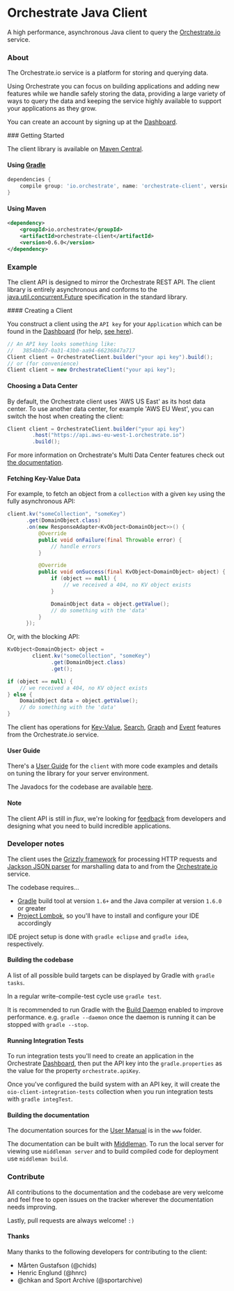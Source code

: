 Orchestrate Java Client
=======================

A high performance, asynchronous Java client to query the [Orchestrate.io](http://orchestrate.io/)
 service.

### About

The Orchestrate.io service is a platform for storing and querying data.

Using Orchestrate you can focus on building applications and adding new features
 while we handle safely storing the data, providing a large variety of ways to
 query the data and keeping the service highly available to support your
 applications as they grow.

You can create an account by signing up at the [Dashboard](https://dashboard.orchestrate.io).

### Getting Started

The client library is available on [Maven Central](http://search.maven.org/#search%7Cgav%7C1%7Cg%3A%22io.orchestrate%22%20AND%20a%3A%22orchestrate-client%22).

#### Using [Gradle](http://www.gradle.org/)

```groovy
dependencies {
    compile group: 'io.orchestrate', name: 'orchestrate-client', version: '0.6.0'
}
```

#### Using Maven

```xml
<dependency>
    <groupId>io.orchestrate</groupId>
    <artifactId>orchestrate-client</artifactId>
    <version>0.6.0</version>
</dependency>
```

### Example

The client API is designed to mirror the Orchestrate REST API. The client library
 is entirely asynchronous and conforms to the [java.util.concurrent.Future](http://docs.oracle.com/javase/7/docs/api/java/util/concurrent/Future.html)
 specification in the standard library.

#### Creating a Client

You construct a client using the `API key` for your `Application` which can be
 found in the [Dashboard](https://dashboard.orchestrate.io/) (for help,
 [see here](http://java.orchestrate.io/querying/)).

```java
// An API key looks something like:
//   3854bbd7-0a31-43b0-aa94-66236847a717
Client client = OrchestrateClient.builder("your api key").build();
// or (for convenience)
Client client = new OrchestrateClient("your api key");
```

#### Choosing a Data Center

By default, the Orchestrate client uses 'AWS US East' as its host data center. To use another data center, for example 'AWS EU West', you can switch the host when creating the client:

```java
Client client = OrchestrateClient.builder("your api key")
        .host("https://api.aws-eu-west-1.orchestrate.io")
        .build();
```

For more information on Orchestrate's Multi Data Center features check out [the documentation](http://orchestrate.io/docs/multi-data-center).

#### Fetching Key-Value Data

For example, to fetch an object from a `collection` with a given `key` using
 the fully asynchronous API:

```java
client.kv("someCollection", "someKey")
      .get(DomainObject.class)
      .on(new ResponseAdapter<KvObject<DomainObject>>() {
          @Override
          public void onFailure(final Throwable error) {
              // handle errors
          }

          @Override
          public void onSuccess(final KvObject<DomainObject> object) {
              if (object == null) {
                  // we received a 404, no KV object exists
              }

              DomainObject data = object.getValue();
              // do something with the 'data'
          }
      });
```

Or, with the blocking API:

```java
KvObject<DomainObject> object =
        client.kv("someCollection", "someKey")
              .get(DomainObject.class)
              .get();

if (object == null) {
    // we received a 404, no KV object exists
} else {
    DomainObject data = object.getValue();
    // do something with the 'data'
}
```

The client has operations for [Key-Value](http://java.orchestrate.io/querying/#key-value),
 [Search](http://java.orchestrate.io/querying/#search),
 [Graph](http://java.orchestrate.io/querying/#graph)
 and [Event](http://java.orchestrate.io/querying/#events)
 features from the Orchestrate.io service.

#### <a name="user-guide"></a> User Guide

There's a [User Guide](http://java.orchestrate.io/)
 for the `client` with more code examples and details on tuning the library for
 your server environment.

The Javadocs for the codebase are available
 [here](http://java.orchestrate.io/javadoc/latest).

#### Note

The client API is still in _flux_, we're looking for
 [feedback](http://java.orchestrate.io/feedback/)
 from developers and designing what you need to build incredible applications.

### Developer notes

The client uses the [Grizzly framework](https://grizzly.java.net/) for
 processing HTTP requests and [Jackson JSON parser](http://wiki.fasterxml.com/JacksonHome)
 for marshalling data to and from the [Orchestrate.io](http://orchestrate.io/)
 service.

The codebase requires...

* [Gradle](http://gradle.org) build tool at version `1.6+` and the Java compiler at version `1.6.0` or greater
* [Project Lombok](http://projectlombok.org/), so you'll have to install and configure your IDE accordingly

IDE project setup is done with `gradle eclipse` and `gradle idea`, respectively.

#### Building the codebase

A list of all possible build targets can be displayed by Gradle with
 `gradle tasks`.

In a regular write-compile-test cycle use `gradle test`.

It is recommended to run Gradle with the
 [Build Daemon](http://www.gradle.org/docs/nightly/userguide/userguide_single.html#gradle_daemon)
 enabled to improve performance. e.g. `gradle --daemon` once the daemon is
 running it can be stopped with `gradle --stop`.

#### Running Integration Tests

To run integration tests you'll need to create an application in the Orchestrate
 [Dashboard](https://dashboard.orchestrate.io/), then put the API key into the
 `gradle.properties` as the value for the property `orchestrate.apiKey`.

Once you've configured the build system with an API key, it will create the
 `oio-client-integration-tests` collection when you run integration tests with
 `gradle integTest`.

#### Building the documentation

The documentation sources for the [User Manual](#user-guide) is in the `www`
 folder.

The documentation can be built with [Middleman](http://middlemanapp.com/). To
 run the local server for viewing use `middleman server` and to build compiled
 code for deployment use `middleman build`.

### Contribute

All contributions to the documentation and the codebase are very welcome and
 feel free to open issues on the tracker wherever the documentation needs
 improving.

Lastly, pull requests are always welcome! `:)`

#### Thanks

Many thanks to the following developers for contributing to the client:

* Mårten Gustafson (@chids)
* Henric Englund (@hnrc)
* @chkan and Sport Archive (@sportarchive)
